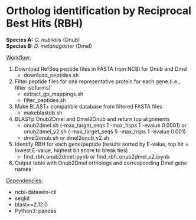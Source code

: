 # Ortholog identification by Reciprocal Best Hits (RBH)

**Species A:** *O. nubilalis* (Onub) <br>
**Species B:** *D. melanogaster* (Dmel)

<ins>Workflow:</ins>
  1) Download RefSeq peptide files in FASTA from NCBI for Onub and Dmel
     - download_peptides.sh
  2) Filter peptide files for one representative protein for each gene (i.e., filter isoforms)
     - extract_gp_mappings.sh
     - filter_peptides.sh
  3) Make BLAST+ compatible database from filtered FASTA files
     - makeblastdb.sh
  4) BLASTp Onub2Dmel and Dmel2Onub and return top alignments
     - onub2dmel.sh (-max_target_seqs 1 -max_hsps 1 -evalue 0.0001) or onub2dmel_v2.sh (-max_target_seqs 5 -max_hsps 1 -evalue 0.001)
     - dmel2onub.sh or dmel2onub_v2.sh
  5) Identify RBH for each gene/peptide (results sorted by E-value, top hit = lowest E-value, highest bit score to break ties)
     - find_rbh_onub2dmel.ipynb or find_rbh_onub2dmel_v2.ipynb 
  6) Output table with Onub2Dmel orthologs and corresponding Dmel gene names

<ins>Dependencies:</ns>
- ncbi-datasets-cli
- seqkit
- blast==2.12.0
- Python3: pandas
